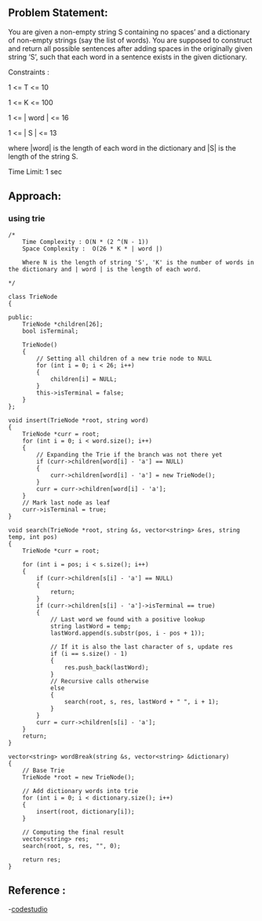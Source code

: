 ## Problem Statement:

You are given a non-empty string S containing no spaces’ and a dictionary of non-empty strings (say the list of words). You are supposed to construct and 
return all possible sentences after adding spaces in the originally given string ‘S’, such that each word in a sentence exists in the given dictionary.

Constraints :

1 <= T <= 10

1 <= K <= 100

1 <= | word | <= 16

1 <= | S | <= 13

where |word| is the length of each word in the dictionary and |S| is the length of the string S.

Time Limit: 1 sec

## Approach:

### using trie

~~~~~
/*
    Time Complexity : O(N * (2 ^(N - 1))
    Space Complexity :  O(26 * K * | word |)

    Where N is the length of string 'S', 'K' is the number of words in the dictionary and | word | is the length of each word. 
    
*/

class TrieNode
{

public:
    TrieNode *children[26];
    bool isTerminal;

    TrieNode()
    {
        // Setting all children of a new trie node to NULL
        for (int i = 0; i < 26; i++)
        {
            children[i] = NULL;
        }
        this->isTerminal = false;
    }
};

void insert(TrieNode *root, string word)
{
    TrieNode *curr = root;
    for (int i = 0; i < word.size(); i++)
    {
        // Expanding the Trie if the branch was not there yet
        if (curr->children[word[i] - 'a'] == NULL)
        {
            curr->children[word[i] - 'a'] = new TrieNode();
        }
        curr = curr->children[word[i] - 'a'];
    }
    // Mark last node as leaf
    curr->isTerminal = true;
}

void search(TrieNode *root, string &s, vector<string> &res, string temp, int pos)
{
    TrieNode *curr = root;

    for (int i = pos; i < s.size(); i++)
    {
        if (curr->children[s[i] - 'a'] == NULL)
        {
            return;
        }
        if (curr->children[s[i] - 'a']->isTerminal == true)
        {
            // Last word we found with a positive lookup
            string lastWord = temp;
            lastWord.append(s.substr(pos, i - pos + 1));

            // If it is also the last character of s, update res
            if (i == s.size() - 1)
            {
                res.push_back(lastWord);
            }
            // Recursive calls otherwise
            else
            {
                search(root, s, res, lastWord + " ", i + 1);
            }
        }
        curr = curr->children[s[i] - 'a'];
    }
    return;
}

vector<string> wordBreak(string &s, vector<string> &dictionary)
{
    // Base Trie
    TrieNode *root = new TrieNode();

    // Add dictionary words into trie
    for (int i = 0; i < dictionary.size(); i++)
    {
        insert(root, dictionary[i]);
    }

    // Computing the final result
    vector<string> res;
    search(root, s, res, "", 0);

    return res;
}
~~~~~

## Reference :
-[codestudio](https://www.codingninjas.com/codestudio/problems/983635?topList=striver-sde-sheet-problems&utm_source=striver&utm_medium=website&leftPanelTab=0)

